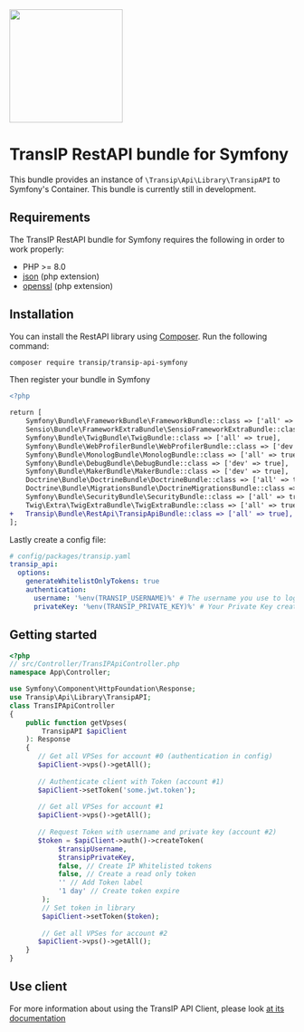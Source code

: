 <a href="https://transip.eu" target="_blank">
    <img width="200px" src="https://www.transip.nl/img/cp/transip-logo.svg">
</a>

# TransIP RestAPI bundle for Symfony

This bundle provides an instance of `\Transip\Api\Library\TransipAPI` to Symfony's Container. This bundle is currently 
still in development.

## Requirements

The TransIP RestAPI bundle for Symfony requires the following in order to work properly:

* PHP >= 8.0
* [json](https://www.php.net/manual/en/book.json.php) (php extension)
* [openssl](https://www.php.net/manual/en/book.openssl.php) (php extension)

## Installation
You can install the RestAPI library using [Composer](http://getcomposer.org/). Run the following command:
```bash
composer require transip/transip-api-symfony
```

Then register your bundle in Symfony
```diff
<?php

return [
    Symfony\Bundle\FrameworkBundle\FrameworkBundle::class => ['all' => true],
    Sensio\Bundle\FrameworkExtraBundle\SensioFrameworkExtraBundle::class => ['all' => true],
    Symfony\Bundle\TwigBundle\TwigBundle::class => ['all' => true],
    Symfony\Bundle\WebProfilerBundle\WebProfilerBundle::class => ['dev' => true, 'test' => true],
    Symfony\Bundle\MonologBundle\MonologBundle::class => ['all' => true],
    Symfony\Bundle\DebugBundle\DebugBundle::class => ['dev' => true],
    Symfony\Bundle\MakerBundle\MakerBundle::class => ['dev' => true],
    Doctrine\Bundle\DoctrineBundle\DoctrineBundle::class => ['all' => true],
    Doctrine\Bundle\MigrationsBundle\DoctrineMigrationsBundle::class => ['all' => true],
    Symfony\Bundle\SecurityBundle\SecurityBundle::class => ['all' => true],
    Twig\Extra\TwigExtraBundle\TwigExtraBundle::class => ['all' => true],
+   Transip\Bundle\RestApi\TransipApiBundle::class => ['all' => true],
];

```

Lastly create a config file:
```yaml
# config/packages/transip.yaml
transip_api:
  options:
    generateWhitelistOnlyTokens: true
    authentication:
      username: '%env(TRANSIP_USERNAME)%' # The username you use to login onto the Control Panel
      privateKey: '%env(TRANSIP_PRIVATE_KEY)%' # Your Private Key create from the Control Panel
````

## Getting started
```php
<?php
// src/Controller/TransIPApiController.php
namespace App\Controller;

use Symfony\Component\HttpFoundation\Response;
use Transip\Api\Library\TransipAPI;
class TransIPApiController
{
    public function getVpses(
        TransipAPI $apiClient
    ): Response
    {
       // Get all VPSes for account #0 (authentication in config)
       $apiClient->vps()->getAll();
       
       // Authenticate client with Token (account #1)
       $apiClient->setToken('some.jwt.token');
       
       // Get all VPSes for account #1
       $apiClient->vps()->getAll();
       
       // Request Token with username and private key (account #2)
       $token = $apiClient->auth()->createToken(
            $transipUsername,
            $transipPrivateKey,
            false, // Create IP Whitelisted tokens
            false, // Create a read only token
            '' // Add Token label
            '1 day' // Create token expire
        );
        // Set token in library
        $apiClient->setToken($token);
        
        // Get all VPSes for account #2
       $apiClient->vps()->getAll();
    }
}
```

## Use client
For more information about using the TransIP API Client, please look [at its documentation](https://github.com/transip/transip-api-php#get-all-domains)
